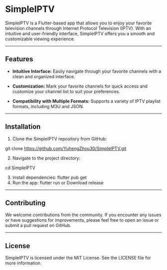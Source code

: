 # SimpleIPTV

SimpleIPTV is a Flutter-based app that allows you to enjoy your favorite television channels through Internet Protocol Television (IPTV). With an intuitive and user-friendly interface, SimpleIPTV offers you a smooth and customizable viewing experience.

---

## Features

- **Intuitive Interface:** Easily navigate through your favorite channels with a clean and organized interface.

- **Customization:** Mark your favorite channels for quick access and customize your channel list to suit your preferences.

- **Compatibility with Multiple Formats:** Supports a variety of IPTV playlist formats, including M3U and JSON.

---

## Installation

1. Clone the SimpleIPTV repository from GitHub:

git clone https://github.com/YuhengZhou30/SimpleIPTV.git

2. Navigate to the project directory:
   
cd SimpleIPTV

3. Install dependencies:
   flutter pub get
4. Run the app:
   flutter run
   or
   Download release

---

## Contributing

We welcome contributions from the community. If you encounter any issues or have suggestions for improvements, please feel free to open an issue or submit a pull request on GitHub.

---

## License

SimpleIPTV is licensed under the MIT License. See the LICENSE file for more information.
